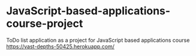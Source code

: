 # JavaScript-based-applications-course-project
ToDo list application as a project for JavaScript based applications course
https://vast-depths-50425.herokuapp.com/
